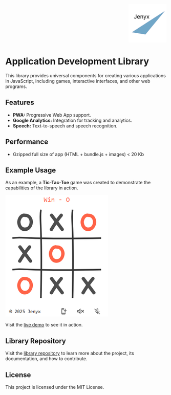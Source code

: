 <p align="right"><img src="docs/logo.svg" alt="Jenyx Logo" width="120"></p>

# Application Development Library

This library provides universal components for creating various applications in JavaScript, including games, interactive interfaces, and other web programs.

## Features

*   **PWA:** Progressive Web App support.
*   **Google Analytics:** Integration for tracking and analytics.
*   **Speech:** Text-to-speech and speech recognition.

## Performance

*   Gzipped full size of app (HTML + bundle.js + images) < 20 Kb

## Example Usage

As an example, a **Tic-Tac-Toe** game was created to demonstrate the capabilities of the library in action.

![Game Screenshot](docs/screenshot.png)

Visit the [live demo](https://jenyxjs.github.io/tic-tac-toe/www/app.html) to see it in action.

## Library Repository

Visit the [library repository](https://github.com/jenyxjs/jenyx) to learn more about the project, its documentation, and how to contribute.

## License

This project is licensed under the MIT License.